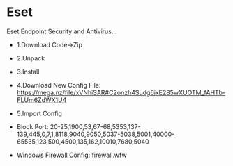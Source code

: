 # Eset
Eset Endpoint Security and Antivirus...

* 1.Download Code->Zip
* 2.Unpack
* 3.Install
* 4.Download New Config File: https://mega.nz/file/xVNhiSAR#C2onzh4Sudg6ixE285wXUOTM_fAHTb-FLUm6ZdWX1U4
* 5.Import Config

* Block Port: 20-25,1900,53,67-68,5353,137-139,445,0,7,1,8118,9040,9050,5037-5038,5001,40000-65535,123,500,4500,135,162,10010,7680,5040

* Windows Firewall Config: firewall.wfw
